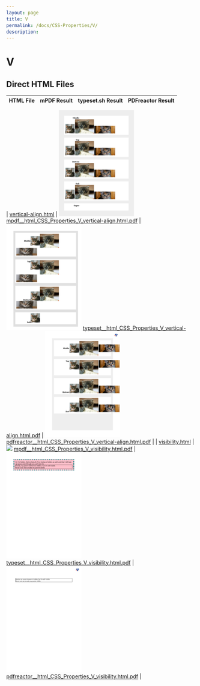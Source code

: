 ```yaml
---
layout: page
title: V
permalink: /docs/CSS-Properties/V/
description: 
---
```


# V



## Direct HTML Files

| HTML File | mPDF Result | typeset.sh Result | PDFreactor Result |
|---------|---------|---------|---------|

| [vertical-align.html](/html/CSS%20Properties/V/vertical-align.html) | ![](mpdf__html_CSS_Properties_V_vertical-align.html.png) [mpdf__html_CSS_Properties_V_vertical-align.html.pdf](mpdf__html_CSS_Properties_V_vertical-align.html.pdf) | ![](typeset__html_CSS_Properties_V_vertical-align.html.png) [typeset__html_CSS_Properties_V_vertical-align.html.pdf](typeset__html_CSS_Properties_V_vertical-align.html.pdf) | ![](pdfreactor__html_CSS_Properties_V_vertical-align.html.png) [pdfreactor__html_CSS_Properties_V_vertical-align.html.pdf](pdfreactor__html_CSS_Properties_V_vertical-align.html.pdf) |
| [visibility.html](/html/CSS%20Properties/V/visibility.html) | ![](mpdf__html_CSS_Properties_V_visibility.html.png) [mpdf__html_CSS_Properties_V_visibility.html.pdf](mpdf__html_CSS_Properties_V_visibility.html.pdf) | ![](typeset__html_CSS_Properties_V_visibility.html.png) [typeset__html_CSS_Properties_V_visibility.html.pdf](typeset__html_CSS_Properties_V_visibility.html.pdf) | ![](pdfreactor__html_CSS_Properties_V_visibility.html.png) [pdfreactor__html_CSS_Properties_V_visibility.html.pdf](pdfreactor__html_CSS_Properties_V_visibility.html.pdf) |
